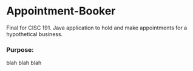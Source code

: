 # Appointment-Booker
Final for CISC 191. Java application to hold and make appointments for a hypothetical business.

### Purpose:
blah blah blah
